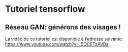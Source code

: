 # Tutoriel tensorflow
## Réseau GAN: générons des visages !

La vidéo de ce tutoriel est disponible à l'adresse suivante: https://www.youtube.com/watch?v=_5OCETzAVDs
